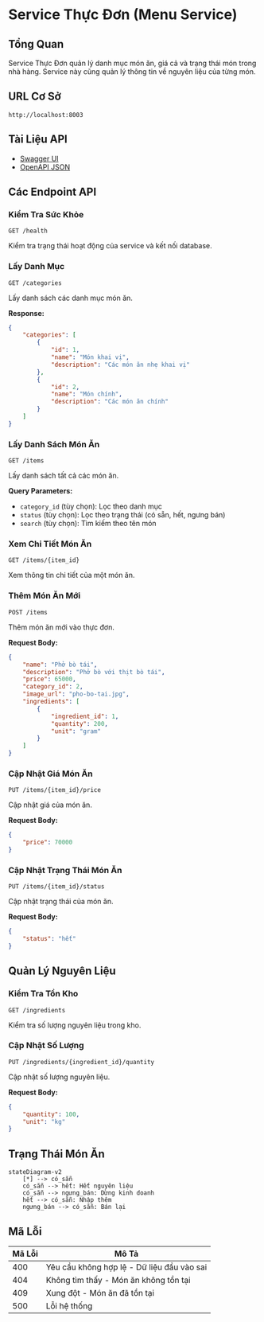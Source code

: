 # Service Thực Đơn (Menu Service)

## Tổng Quan

Service Thực Đơn quản lý danh mục món ăn, giá cả và trạng thái món trong nhà hàng. Service này cũng quản lý thông tin về nguyên liệu của từng món.

## URL Cơ Sở

```
http://localhost:8003
```

## Tài Liệu API
- [Swagger UI](http://localhost:8003/docs)
- [OpenAPI JSON](http://localhost:8003/openapi.json)

## Các Endpoint API

### Kiểm Tra Sức Khỏe

```http
GET /health
```

Kiểm tra trạng thái hoạt động của service và kết nối database.

### Lấy Danh Mục

```http
GET /categories
```

Lấy danh sách các danh mục món ăn.

**Response:**
```json
{
    "categories": [
        {
            "id": 1,
            "name": "Món khai vị",
            "description": "Các món ăn nhẹ khai vị"
        },
        {
            "id": 2,
            "name": "Món chính",
            "description": "Các món ăn chính"
        }
    ]
}
```

### Lấy Danh Sách Món Ăn

```http
GET /items
```

Lấy danh sách tất cả các món ăn.

**Query Parameters:**
- `category_id` (tùy chọn): Lọc theo danh mục
- `status` (tùy chọn): Lọc theo trạng thái (có sẵn, hết, ngưng bán)
- `search` (tùy chọn): Tìm kiếm theo tên món

### Xem Chi Tiết Món Ăn

```http
GET /items/{item_id}
```

Xem thông tin chi tiết của một món ăn.

### Thêm Món Ăn Mới

```http
POST /items
```

Thêm món ăn mới vào thực đơn.

**Request Body:**
```json
{
    "name": "Phở bò tái",
    "description": "Phở bò với thịt bò tái",
    "price": 65000,
    "category_id": 2,
    "image_url": "pho-bo-tai.jpg",
    "ingredients": [
        {
            "ingredient_id": 1,
            "quantity": 200,
            "unit": "gram"
        }
    ]
}
```

### Cập Nhật Giá Món Ăn

```http
PUT /items/{item_id}/price
```

Cập nhật giá của món ăn.

**Request Body:**
```json
{
    "price": 70000
}
```

### Cập Nhật Trạng Thái Món Ăn

```http
PUT /items/{item_id}/status
```

Cập nhật trạng thái của món ăn.

**Request Body:**
```json
{
    "status": "hết"
}
```

## Quản Lý Nguyên Liệu

### Kiểm Tra Tồn Kho

```http
GET /ingredients
```

Kiểm tra số lượng nguyên liệu trong kho.

### Cập Nhật Số Lượng

```http
PUT /ingredients/{ingredient_id}/quantity
```

Cập nhật số lượng nguyên liệu.

**Request Body:**
```json
{
    "quantity": 100,
    "unit": "kg"
}
```

## Trạng Thái Món Ăn

```mermaid
stateDiagram-v2
    [*] --> có_sẵn
    có_sẵn --> hết: Hết nguyên liệu
    có_sẵn --> ngưng_bán: Dừng kinh doanh
    hết --> có_sẵn: Nhập thêm
    ngưng_bán --> có_sẵn: Bán lại
```

## Mã Lỗi

| Mã Lỗi | Mô Tả |
|---------|-------------|
| 400 | Yêu cầu không hợp lệ - Dữ liệu đầu vào sai |
| 404 | Không tìm thấy - Món ăn không tồn tại |
| 409 | Xung đột - Món ăn đã tồn tại |
| 500 | Lỗi hệ thống |
